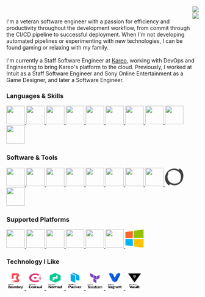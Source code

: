 <link rel="stylesheet" href="https://cdn.jsdelivr.net/gh/devicons/devicon@v2.14.0/devicon.min.css">

<a href="https://git.io/streak-stats">
  <img align="right" src="http://github-readme-streak-stats.herokuapp.com?user=jrmash"/>
</a>
<br/>
<a href="https://github.com/ryo-ma/github-profile-trophy">
  <img align="right" src="https://github-profile-trophy.vercel.app?username=jrmash&theme=flat&title=Commit,Issues,PullRequest,Repositories&column=4&margin-w=18&margin-h=5" />
</a>

I'm a veteran software engineer with a passion for efficiency and productivity throughout the development workflow, from commit through the CI/CD pipeline to successful deployment. When I'm not developing automated pipelines or experimenting with new technologies, I can be found gaming or relaxing with my family.
<br/><br/>
I'm currently a Staff Software Engineer at <a href="https://kareo.com">Kareo</a>, working with DevOps and Engineering to bring Kareo's platform to the cloud. Previously, I worked at Intuit as a Staff Software Engineer and Sony Online Entertainment as a Game Designer, and later a Software Engineer.


### Languages & Skills
<a href="https://en.wikipedia.org/wiki/Bash_(Unix_shell)">
  <img height="48px" width="48px" src="https://cdn.jsdelivr.net/gh/devicons/devicon/icons/bash/bash-original.svg"/>
</a>
<a href="https://en.wikipedia.org/wiki/C_(programming_language)">
  <img height="48px" width="48px" src="https://cdn.jsdelivr.net/gh/devicons/devicon/icons/c/c-original.svg"/>
</a>
<a href="https://en.wikipedia.org/wiki/C++">
  <img height="48px" width="48px" src="https://cdn.jsdelivr.net/gh/devicons/devicon/icons/cplusplus/cplusplus-original.svg"/>
</a>
<a href="https://en.wikipedia.org/wiki/C_Sharp_(programming_language)">
  <img height="48px" width="48px" src="https://cdn.jsdelivr.net/gh/devicons/devicon/icons/csharp/csharp-original.svg"/>
</a>
<a href="https://golang.org">
  <img height="48px" width="48px" src="https://cdn.jsdelivr.net/gh/devicons/devicon/icons/go/go-original-wordmark.svg"/>
</a>
<a href="https://java.com">
  <img height="48px" width="48px" src="https://cdn.jsdelivr.net/gh/devicons/devicon/icons/java/java-original.svg"/>
</a>
<a href="https://kotlinlang.org/">
  <img height="48px" width="48px" src="https://cdn.jsdelivr.net/gh/devicons/devicon/icons/kotlin/kotlin-original.svg"/>
</a>
<a href="https://perl.org/">
  <img height="48px" width="48px" src="https://cdn.jsdelivr.net/gh/devicons/devicon/icons/perl/perl-original.svg"/>
</a>
<a href="https://python.org/">
  <img height="48px" width="48px" src="https://cdn.jsdelivr.net/gh/devicons/devicon/icons/python/python-original.svg"/>
</a>
<a href="https://www.ruby-lang.org/">
  <img height="48px" width="48px" src="https://cdn.jsdelivr.net/gh/devicons/devicon/icons/ruby/ruby-plain.svg"/>
</a>

### Software & Tools
<a href="https://bitbucket.org/">
  <img height="48px" width="48px" src="https://cdn.jsdelivr.net/gh/devicons/devicon/icons/bitbucket/bitbucket-original.svg" />
</a>
<a href="https://www.docker.com/">
  <img height="48px" width="48px" src="https://cdn.jsdelivr.net/gh/devicons/devicon/icons/docker/docker-original.svg"/>
</a>
<a href="https://git-scm.com/">
  <img height="48px" width="48px" src="https://cdn.jsdelivr.net/gh/devicons/devicon/icons/git/git-original.svg" />
</a>
<a href="https://github.com/">
  <img height="48px" width="48px" src="https://cdn.jsdelivr.net/gh/devicons/devicon/icons/github/github-original.svg" />
</a>
<a href="https://gitlab.com/">
  <img height="48px" width="48px" src="https://cdn.jsdelivr.net/gh/devicons/devicon/icons/gitlab/gitlab-original.svg" />
</a>
<a href="https://gradle.org/">
  <img height="48px" width="48px" src="https://cdn.jsdelivr.net/gh/devicons/devicon/icons/gradle/gradle-plain.svg" />
</a>
<a href="https://jetbrains.com/idea/">
  <img height="48px" width="48px" src="https://cdn.jsdelivr.net/gh/devicons/devicon/icons/intellij/intellij-original.svg"/>
</a>
<a href="https://kubernetes.io/">
  <img height="48px" width="48px" src="https://cdn.jsdelivr.net/gh/devicons/devicon/icons/kubernetes/kubernetes-plain.svg" />
</a>
<a href="https://perforce.com/">
  <img height="48px" width="48px" src="assets/perforce/VerticalLogo.svg" />
</a>
<a href="https://code.visualstudio.com/">
  <img height="48px" width="48px" src="https://cdn.jsdelivr.net/gh/devicons/devicon/icons/vscode/vscode-original.svg"/>
</a>

### Supported Platforms
<a href="https://apple.com/macos/">
  <img height="48px" width="48px" src="https://cdn.jsdelivr.net/gh/devicons/devicon/icons/apple/apple-original.svg" />
</a>
<a href="https://centos.org/">
  <img height="48px" width="48px" src="https://cdn.jsdelivr.net/gh/devicons/devicon/icons/centos/centos-original.svg" />
</a>
<a href="https://debian.org/">
  <img height="48px" width="48px" src="https://cdn.jsdelivr.net/gh/devicons/devicon/icons/debian/debian-original.svg" />
</a>
<a href="https://raspberrypi.org/">
  <img height="48px" width="48px" src="https://cdn.jsdelivr.net/gh/devicons/devicon/icons/raspberrypi/raspberrypi-original.svg" />
</a>
<a href="https://redhat.com/">
  <img height="48px" width="48px" src="https://cdn.jsdelivr.net/gh/devicons/devicon/icons/redhat/redhat-original.svg" />
</a>
<a href="https://ubuntu.com/">
  <img height="48px" width="48px" src="https://cdn.jsdelivr.net/gh/devicons/devicon/icons/ubuntu/ubuntu-plain.svg" />
</a>
<a href="https://www.microsoft.com/en-us/windows/">
  <img height="48px" width="48px" src="assets/microsoft/windows/VerticalLogo_Color.svg"/>
</a>

### Technology I Like
<a href="https://www.boundaryproject.io/">
  <img height="48px" width="48px" src="assets/hashicorp/boundary/VerticalLogo_Color.svg"/>
</a>
<a href="https://www.hashicorp.com/products/consul">
  <img height="48px" width="48px" src="assets/hashicorp/consul/VerticalLogo_Color.svg"/>
</a>
<a href="https://www.hashicorp.com/products/nomad">
  <img height="48px" width="48px" src="assets/hashicorp/nomad/VerticalLogo_Color.svg"/>
</a>
<a href="https://www.packer.io/">
  <img height="48px" width="48px" src="assets/hashicorp/packer/VerticalLogo_Color.svg"/>
</a>
<a href="https://www.hashicorp.com/products/terraform">
  <img height="48px" width="48px" src="assets/hashicorp/terraform/VerticalLogo_Color.svg"/>
</a>
<a href="https://www.vagrantup.com/">
  <img height="48px" width="48px" src="assets/hashicorp/vagrant/VerticalLogo_Color.svg"/>
</a>
<a href="https://www.hashicorp.com/products/vault">
  <img height="48px" width="48px" src="assets/hashicorp/vault/VerticalLogo_Color.svg"/>
</a>
